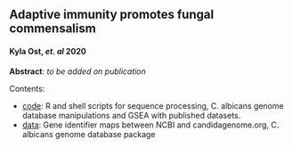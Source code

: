 ## Adaptive immunity promotes fungal commensalism
#### Kyla Ost, *et. al* 2020

**Abstract**: *to be added on publication*

Contents:
- [code](): R and shell scripts for sequence processing, C. albicans genome database manipulations and GSEA with published datasets. 
- [data](): Gene identifier maps between NCBI and candidagenome.org, C. albicans genome database package
